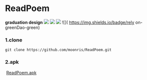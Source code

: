 # ReadPoem
**graduation design** ![]( https://img.shields.io/badge/license-Apache2-blue ) ![]( https://img.shields.io/badge/download-70M-orange ) ![]( https://img.shields.io/badge/apk-8M-red ) ![]( https://img.shields.io/badge/rely on-greenDao-green)

### 1.clone

```
git clone https://github.com/moonris/ReadPoem.git 
```

### 2.apk

​		[ReadPoem.apk]( https://github.com/moonris/ReadPoem/blob/master/ReadPoem.apk)

